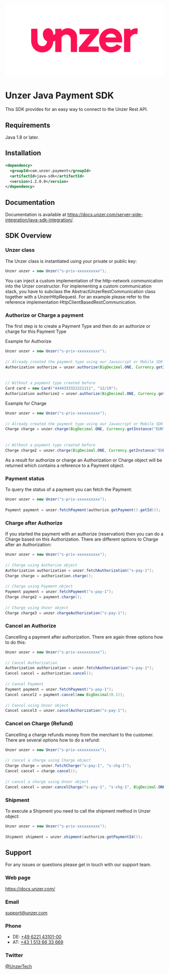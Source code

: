 ![Logo](docs/images/unzer_logo.svg)

# Unzer Java Payment SDK

This SDK provides for an easy way to connect to the Unzer Rest API.

## Requirements

Java 1.8 or later.

## Installation

```xml
<dependency>
  <groupId>com.unzer.payment</groupId>
  <artifactId>java-sdk</artifactId>
  <version>1.2.0.0</version>
</dependency>
```

## Documentation

Documentation is available at https://docs.unzer.com/server-side-integration/java-sdk-integration/.

## SDK Overview

### Unzer class

The Unzer class is instantiated using your private or public key:

```java
Unzer unzer = new Unzer("s-priv-xxxxxxxxxx");
```

You can inject a custom implementation of the http-network communication into the Unzer constructor. For implementing a custom communication stack, you have to subclass the AbstractUnzerRestCommunication class together with a UnzerHttpRequest. For an example please refer to the reference implementation HttpClientBasedRestCommunication.

### Authorize or Charge a payment

The first step is to create a Payment Type and then do an authorize or charge for this Payment Type

Example for Authorize

```java
Unzer unzer = new Unzer("s-priv-xxxxxxxxxx");

// Already created the payment type using our Javascript or Mobile SDK's
Authorization authorize = unzer.authorize(BigDecimal.ONE, Currency.getInstance("EUR"), "s-crd-fm7tifzkqewy", new URL("https://www.unzer.com"));


// Without a payment type created before
Card card = new Card("4444333322221111", "12/19");
Authorization authorize2 = unzer.authorize(BigDecimal.ONE, Currency.getInstance("EUR"), card, new URL("https://www.unzer.com"));
```

Example for Charge

```java
Unzer unzer = new Unzer("s-priv-xxxxxxxxxx");

// Already created the payment type using our Javascript or Mobile SDK's
Charge charge = unzer.charge(BigDecimal.ONE, Currency.getInstance("EUR"), "s-sft-fm7tifzkqewy", new URL("https://www.unzer.com"));


// Without a payment type created before
Charge charge2 = unzer.charge(BigDecimal.ONE, Currency.getInstance("EUR"), new Sofort(), new URL("https://www.unzer.com"));
```

As a result for authorize or charge an Authorization or Charge object will be returned which contains a reference to a Payment object.

### Payment status

To query the status of a payment you can fetch the Payment:

```java
Unzer unzer = new Unzer("s-priv-xxxxxxxxxx");

Payment payment = unzer.fetchPayment(authorize.getPayment().getId());
```

### Charge after Authorize

If you started the payment with an authorize (reservation) then you can do a Charge based on this Authorization.
There are different options to Charge after an Authorization:

```java
Unzer unzer = new Unzer("s-priv-xxxxxxxxxx");

// Charge using Authorize object
Authorization authorization = unzer.fetchAuthorization("s-pay-1");
Charge charge = authorization.charge();

// Charge using Payment object
Payment payment = unzer.fetchPayment("s-pay-1");
Charge charge2 = payment.charge();

// Charge using Unzer object
Charge charge3 = unzer.chargeAuthorization("s-pay-1");
```

### Cancel an Authorize

Cancelling a payment after authorization. There are again three options how to do this:

```java
Unzer unzer = new Unzer("s-priv-xxxxxxxxxx");

// Cancel Authorization
Authorization authorization = unzer.fetchAuthorization("s-pay-1");
Cancel cancel = authorization.cancel();

// Cancel Payment
Payment payment = unzer.fetchPayment("s-pay-1");
Cancel cancel2 = payment.cancel(new BigDecimal(0.1));

// Cancel using Unzer object
Cancel cancel3 = unzer.cancelAuthorization("s-pay-1");
```

### Cancel on Charge (Refund)

Cancelling a charge refunds money from the merchant to the customer. There are several options how to do a refund:

```java
Unzer unzer = new Unzer("s-priv-xxxxxxxxxx");

// cancel a charge using Charge object
Charge charge = unzer.fetchCharge("s-pay-1", "s-chg-1");
Cancel cancel = charge.cancel();

// cancel a charge using Unzer object
Cancel cancel = unzer.cancelCharge("s-pay-1", "s-chg-1", BigDecimal.ONE);
```

### Shipment

To execute a Shipment you need to call the shipment method in Unzer object:

```java
Unzer unzer = new Unzer("s-priv-xxxxxxxxxx");

Shipment shipment = unzer.shipment(authorize.getPaymentId());
```

## Support

For any issues or questions please get in touch with our support team.

### Web page

<https://docs.unzer.com/>

### Email

[support@unzer.com](mailto:support@unzer.com)

### Phone

*   DE: [+49 6221 43101-00](tel:+4962214310100)
*   AT: [+43 1 513 66 33 669](tel:+4315136633669)

### Twitter

[@UnzerTech](https://twitter.com/UnzerTech)
